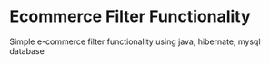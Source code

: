 # Ecommerce Filter Functionality
Simple e-commerce filter functionality using java, hibernate, mysql database
